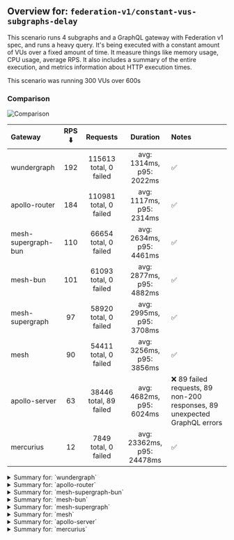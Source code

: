 ## Overview for: `federation-v1/constant-vus-subgraphs-delay`


This scenario runs 4 subgraphs and a GraphQL gateway with Federation v1 spec, and runs a heavy query. It's being executed with a constant amount of VUs over a fixed amount of time. It measure things like memory usage, CPU usage, average RPS. It also includes a summary of the entire execution, and metrics information about HTTP execution times.


This scenario was running 300 VUs over 600s


### Comparison


<img src="https://imagedelivery.net/KYe9TScr4TldYHA48pczVg/56ff4108-853c-4267-a27d-ce34cd0e0800/public" alt="Comparison" />


| Gateway             | RPS ⬇️ |        Requests        |          Duration          | Notes                                                                    |
| :------------------ | :----: | :--------------------: | :------------------------: | :----------------------------------------------------------------------- |
| wundergraph         |  192   | 115613 total, 0 failed |  avg: 1314ms, p95: 2022ms  | ✅                                                                        |
| apollo-router       |  184   | 110981 total, 0 failed |  avg: 1117ms, p95: 2314ms  | ✅                                                                        |
| mesh-supergraph-bun |  110   | 66654 total, 0 failed  |  avg: 2634ms, p95: 4461ms  | ✅                                                                        |
| mesh-bun            |  101   | 61093 total, 0 failed  |  avg: 2877ms, p95: 4882ms  | ✅                                                                        |
| mesh-supergraph     |   97   | 58920 total, 0 failed  |  avg: 2995ms, p95: 3708ms  | ✅                                                                        |
| mesh                |   90   | 54411 total, 0 failed  |  avg: 3256ms, p95: 3856ms  | ✅                                                                        |
| apollo-server       |   63   | 38446 total, 89 failed |  avg: 4682ms, p95: 6024ms  | ❌ 89 failed requests, 89 non-200 responses, 89 unexpected GraphQL errors |
| mercurius           |   12   |  7849 total, 0 failed  | avg: 23362ms, p95: 24478ms | ✅                                                                        |



<details>
  <summary>Summary for: `wundergraph`</summary>

  **K6 Output**




```
     ✓ response code was 200
     ✓ no graphql errors
     ✓ valid response structure

     checks.........................: 100.00% ✓ 346839    ✗ 0     
     data_received..................: 10 GB   17 MB/s
     data_sent......................: 137 MB  228 kB/s
     http_req_blocked...............: avg=84.59µs  min=1.23µs   med=2.95µs  max=591.82ms p(90)=4.43µs   p(95)=5.29µs  
     http_req_connecting............: avg=13.22µs  min=0s       med=0s      max=22.09ms  p(90)=0s       p(95)=0s      
     http_req_duration..............: avg=1.31s    min=572.78ms med=1.25s   max=3.95s    p(90)=1.74s    p(95)=2.02s   
       { expected_response:true }...: avg=1.31s    min=572.78ms med=1.25s   max=3.95s    p(90)=1.74s    p(95)=2.02s   
     http_req_failed................: 0.00%   ✓ 0         ✗ 115613
     http_req_receiving.............: avg=129.55ms min=24.47µs  med=77.7µs  max=2.76s    p(90)=495.99ms p(95)=845.96ms
     http_req_sending...............: avg=7.16ms   min=6.94µs   med=13.43µs max=2.17s    p(90)=28.41µs  p(95)=148.46µs
     http_req_tls_handshaking.......: avg=0s       min=0s       med=0s      max=0s       p(90)=0s       p(95)=0s      
     http_req_waiting...............: avg=1.17s    min=516.67ms med=1.16s   max=2.44s    p(90)=1.43s    p(95)=1.51s   
     http_reqs......................: 115613  192.24172/s
     iteration_duration.............: avg=1.55s    min=583.7ms  med=1.44s   max=5.57s    p(90)=2.25s    p(95)=2.52s   
     iterations.....................: 115613  192.24172/s
     vus............................: 39      min=39      max=300 
     vus_max........................: 300     min=300     max=300 
```


**Performance Overview**


<img src="https://imagedelivery.net/KYe9TScr4TldYHA48pczVg/d18e1814-32b2-45fd-619d-6883252b2c00/public" alt="Performance Overview" />


**Subgraphs Overview**


<img src="https://imagedelivery.net/KYe9TScr4TldYHA48pczVg/b8d9e723-b634-4f57-34f1-958802d96000/public" alt="Subgraphs Overview" />


**HTTP Overview**


<img src="https://imagedelivery.net/KYe9TScr4TldYHA48pczVg/0f6c5cdf-ecf3-478d-85e4-234c8c7a0500/public" alt="HTTP Overview" />


  </details>

<details>
  <summary>Summary for: `apollo-router`</summary>

  **K6 Output**




```
     ✓ response code was 200
     ✓ no graphql errors
     ✓ valid response structure

     checks.........................: 100.00% ✓ 332943     ✗ 0     
     data_received..................: 9.7 GB  16 MB/s
     data_sent......................: 132 MB  219 kB/s
     http_req_blocked...............: avg=334.53µs min=1.36µs   med=3.18µs   max=2.27s p(90)=5.15µs  p(95)=6.11µs  
     http_req_connecting............: avg=141.55µs min=0s       med=0s       max=1.65s p(90)=0s      p(95)=0s      
     http_req_duration..............: avg=1.11s    min=249.54ms med=958ms    max=6.32s p(90)=1.89s   p(95)=2.31s   
       { expected_response:true }...: avg=1.11s    min=249.54ms med=958ms    max=6.32s p(90)=1.89s   p(95)=2.31s   
     http_req_failed................: 0.00%   ✓ 0          ✗ 110981
     http_req_receiving.............: avg=254.27ms min=25.06µs  med=74.58µs  max=5.49s p(90)=1.04s   p(95)=1.48s   
     http_req_sending...............: avg=11.44ms  min=7.24µs   med=14.14µs  max=3.31s p(90)=33.26µs p(95)=150.79µs
     http_req_tls_handshaking.......: avg=0s       min=0s       med=0s       max=0s    p(90)=0s      p(95)=0s      
     http_req_waiting...............: avg=851.29ms min=249.46ms med=785.52ms max=2.92s p(90)=1.24s   p(95)=1.35s   
     http_reqs......................: 110981  184.655136/s
     iteration_duration.............: avg=1.62s    min=260.33ms med=1.38s    max=8.83s p(90)=2.95s   p(95)=3.47s   
     iterations.....................: 110981  184.655136/s
     vus............................: 33      min=33       max=300 
     vus_max........................: 300     min=300      max=300 
```


**Performance Overview**


<img src="https://imagedelivery.net/KYe9TScr4TldYHA48pczVg/4ba07a2a-f1b6-43e6-be89-7303fac7c900/public" alt="Performance Overview" />


**Subgraphs Overview**


<img src="https://imagedelivery.net/KYe9TScr4TldYHA48pczVg/b2ef760b-4518-4eda-4097-10811205c800/public" alt="Subgraphs Overview" />


**HTTP Overview**


<img src="https://imagedelivery.net/KYe9TScr4TldYHA48pczVg/cb15e78d-c787-462d-8b16-e635236e0300/public" alt="HTTP Overview" />


  </details>

<details>
  <summary>Summary for: `mesh-supergraph-bun`</summary>

  **K6 Output**




```
     ✓ response code was 200
     ✓ no graphql errors
     ✓ valid response structure

     checks.........................: 100.00% ✓ 199962     ✗ 0    
     data_received..................: 5.8 GB  9.7 MB/s
     data_sent......................: 79 MB   131 kB/s
     http_req_blocked...............: avg=75µs    min=1.32µs  med=3.06µs  max=208.44ms p(90)=4.89µs  p(95)=5.89µs  
     http_req_connecting............: avg=49.36µs min=0s      med=0s      max=28.03ms  p(90)=0s      p(95)=0s      
     http_req_duration..............: avg=2.63s   min=1.14s   med=2.33s   max=5.51s    p(90)=4.25s   p(95)=4.46s   
       { expected_response:true }...: avg=2.63s   min=1.14s   med=2.33s   max=5.51s    p(90)=4.25s   p(95)=4.46s   
     http_req_failed................: 0.00%   ✓ 0          ✗ 66654
     http_req_receiving.............: avg=18.22ms min=29.57µs med=65.58µs max=1.46s    p(90)=2.53ms  p(95)=104.37ms
     http_req_sending...............: avg=1.51ms  min=7.53µs  med=13.76µs max=802.77ms p(90)=31.14µs p(95)=138.01µs
     http_req_tls_handshaking.......: avg=0s      min=0s      med=0s      max=0s       p(90)=0s      p(95)=0s      
     http_req_waiting...............: avg=2.61s   min=1.14s   med=2.32s   max=5.26s    p(90)=4.23s   p(95)=4.44s   
     http_reqs......................: 66654   110.691438/s
     iteration_duration.............: avg=2.7s    min=1.15s   med=2.39s   max=5.91s    p(90)=4.34s   p(95)=4.59s   
     iterations.....................: 66654   110.691438/s
     vus............................: 91      min=91       max=300
     vus_max........................: 300     min=300      max=300
```


**Performance Overview**


<img src="https://imagedelivery.net/KYe9TScr4TldYHA48pczVg/f3e5d5d7-83fd-4c37-29cc-5eb76abf3700/public" alt="Performance Overview" />


**Subgraphs Overview**


<img src="https://imagedelivery.net/KYe9TScr4TldYHA48pczVg/8f998302-912b-4cd3-6f7b-772e06aac300/public" alt="Subgraphs Overview" />


**HTTP Overview**


<img src="https://imagedelivery.net/KYe9TScr4TldYHA48pczVg/9fd2022b-dad7-4f52-c8b3-f73f3731c400/public" alt="HTTP Overview" />


  </details>

<details>
  <summary>Summary for: `mesh-bun`</summary>

  **K6 Output**




```
     ✓ response code was 200
     ✓ no graphql errors
     ✓ valid response structure

     checks.........................: 100.00% ✓ 183279    ✗ 0    
     data_received..................: 5.4 GB  8.9 MB/s
     data_sent......................: 73 MB   121 kB/s
     http_req_blocked...............: avg=54.82µs min=1.35µs med=2.98µs  max=332.91ms p(90)=4.73µs  p(95)=5.72µs  
     http_req_connecting............: avg=25.32µs min=0s     med=0s      max=39.01ms  p(90)=0s      p(95)=0s      
     http_req_duration..............: avg=2.87s   min=1.28s  med=2.53s   max=5.9s     p(90)=4.68s   p(95)=4.88s   
       { expected_response:true }...: avg=2.87s   min=1.28s  med=2.53s   max=5.9s     p(90)=4.68s   p(95)=4.88s   
     http_req_failed................: 0.00%   ✓ 0         ✗ 61093
     http_req_receiving.............: avg=16.3ms  min=28.4µs med=64.19µs max=1.6s     p(90)=1.06ms  p(95)=81.72ms 
     http_req_sending...............: avg=1.76ms  min=7.73µs med=13.61µs max=984.42ms p(90)=32.07µs p(95)=167.72µs
     http_req_tls_handshaking.......: avg=0s      min=0s     med=0s      max=0s       p(90)=0s      p(95)=0s      
     http_req_waiting...............: avg=2.85s   min=1.28s  med=2.51s   max=5.65s    p(90)=4.67s   p(95)=4.86s   
     http_reqs......................: 61093   101.53664/s
     iteration_duration.............: avg=2.95s   min=1.3s   med=2.58s   max=6.23s    p(90)=4.79s   p(95)=5.03s   
     iterations.....................: 61093   101.53664/s
     vus............................: 95      min=95      max=300
     vus_max........................: 300     min=300     max=300
```


**Performance Overview**


<img src="https://imagedelivery.net/KYe9TScr4TldYHA48pczVg/94106302-6be2-4596-863d-95064fecfb00/public" alt="Performance Overview" />


**Subgraphs Overview**


<img src="https://imagedelivery.net/KYe9TScr4TldYHA48pczVg/b1046d7d-270c-4b9d-73ef-dd7ddd7cb900/public" alt="Subgraphs Overview" />


**HTTP Overview**


<img src="https://imagedelivery.net/KYe9TScr4TldYHA48pczVg/61ce8255-2f6a-4e70-34fb-e184d8a30b00/public" alt="HTTP Overview" />


  </details>

<details>
  <summary>Summary for: `mesh-supergraph`</summary>

  **K6 Output**




```
     ✓ response code was 200
     ✓ no graphql errors
     ✓ valid response structure

     checks.........................: 100.00% ✓ 176760   ✗ 0    
     data_received..................: 5.2 GB  8.6 MB/s
     data_sent......................: 70 MB   116 kB/s
     http_req_blocked...............: avg=42.81µs  min=1.35µs  med=4.04µs  max=165.2ms  p(90)=6.19µs  p(95)=7.03µs  
     http_req_connecting............: avg=17.63µs  min=0s      med=0s      max=32.91ms  p(90)=0s      p(95)=0s      
     http_req_duration..............: avg=2.99s    min=1.07s   med=2.97s   max=6.65s    p(90)=3.55s   p(95)=3.7s    
       { expected_response:true }...: avg=2.99s    min=1.07s   med=2.97s   max=6.65s    p(90)=3.55s   p(95)=3.7s    
     http_req_failed................: 0.00%   ✓ 0        ✗ 58920
     http_req_receiving.............: avg=7.59ms   min=33.66µs med=79.82µs max=699.86ms p(90)=2.79ms  p(95)=20.85ms 
     http_req_sending...............: avg=915.76µs min=7.5µs   med=20.45µs max=525.71ms p(90)=37.83µs p(95)=108.98µs
     http_req_tls_handshaking.......: avg=0s       min=0s      med=0s      max=0s       p(90)=0s      p(95)=0s      
     http_req_waiting...............: avg=2.98s    min=1.07s   med=2.96s   max=6.65s    p(90)=3.54s   p(95)=3.69s   
     http_reqs......................: 58920   97.85545/s
     iteration_duration.............: avg=3.06s    min=1.13s   med=3.04s   max=6.69s    p(90)=3.63s   p(95)=3.8s    
     iterations.....................: 58920   97.85545/s
     vus............................: 83      min=83     max=300
     vus_max........................: 300     min=300    max=300
```


**Performance Overview**


<img src="https://imagedelivery.net/KYe9TScr4TldYHA48pczVg/267ff00a-b099-443e-5d16-464292683600/public" alt="Performance Overview" />


**Subgraphs Overview**


<img src="https://imagedelivery.net/KYe9TScr4TldYHA48pczVg/a8a35012-3130-4501-4885-ab815b6e0a00/public" alt="Subgraphs Overview" />


**HTTP Overview**


<img src="https://imagedelivery.net/KYe9TScr4TldYHA48pczVg/06b40516-8dbd-4e0c-2aa9-a7f5ded2ee00/public" alt="HTTP Overview" />


  </details>

<details>
  <summary>Summary for: `mesh`</summary>

  **K6 Output**




```
     ✓ response code was 200
     ✓ no graphql errors
     ✓ valid response structure

     checks.........................: 100.00% ✓ 163233    ✗ 0    
     data_received..................: 4.8 GB  7.9 MB/s
     data_sent......................: 65 MB   107 kB/s
     http_req_blocked...............: avg=90.3µs  min=1.61µs  med=4.31µs  max=107.08ms p(90)=6.31µs  p(95)=7.18µs  
     http_req_connecting............: avg=67.54µs min=0s      med=0s      max=33.42ms  p(90)=0s      p(95)=0s      
     http_req_duration..............: avg=3.25s   min=1.77s   med=3.22s   max=7.63s    p(90)=3.69s   p(95)=3.85s   
       { expected_response:true }...: avg=3.25s   min=1.77s   med=3.22s   max=7.63s    p(90)=3.69s   p(95)=3.85s   
     http_req_failed................: 0.00%   ✓ 0         ✗ 54411
     http_req_receiving.............: avg=6.51ms  min=33.04µs med=82.87µs max=946.11ms p(90)=2.8ms   p(95)=17.23ms 
     http_req_sending...............: avg=773.7µs min=8.14µs  med=20.27µs max=482.76ms p(90)=36.78µs p(95)=122.25µs
     http_req_tls_handshaking.......: avg=0s      min=0s      med=0s      max=0s       p(90)=0s      p(95)=0s      
     http_req_waiting...............: avg=3.24s   min=1.74s   med=3.22s   max=7.63s    p(90)=3.68s   p(95)=3.84s   
     http_reqs......................: 54411   90.359523/s
     iteration_duration.............: avg=3.31s   min=1.96s   med=3.28s   max=7.66s    p(90)=3.77s   p(95)=3.94s   
     iterations.....................: 54411   90.359523/s
     vus............................: 93      min=93      max=300
     vus_max........................: 300     min=300     max=300
```


**Performance Overview**


<img src="https://imagedelivery.net/KYe9TScr4TldYHA48pczVg/1626a572-866a-46f2-8c0b-d91748196700/public" alt="Performance Overview" />


**Subgraphs Overview**


<img src="https://imagedelivery.net/KYe9TScr4TldYHA48pczVg/05abbded-1e51-43e7-4c92-edd7a903b000/public" alt="Subgraphs Overview" />


**HTTP Overview**


<img src="https://imagedelivery.net/KYe9TScr4TldYHA48pczVg/21a4a1bd-535b-4f91-e79e-3e6dcb00d900/public" alt="HTTP Overview" />


  </details>

<details>
  <summary>Summary for: `apollo-server`</summary>

  **K6 Output**




```
     ✗ response code was 200
      ↳  99% — ✓ 38357 / ✗ 89
     ✗ no graphql errors
      ↳  99% — ✓ 38357 / ✗ 89
     ✓ valid response structure

     checks.........................: 99.84% ✓ 115071    ✗ 178  
     data_received..................: 3.4 GB 5.6 MB/s
     data_sent......................: 46 MB  76 kB/s
     http_req_blocked...............: avg=32.72µs  min=1.34µs   med=3.23µs  max=30.26ms  p(90)=4.95µs   p(95)=5.83µs  
     http_req_connecting............: avg=24.12µs  min=0s       med=0s      max=23.53ms  p(90)=0s       p(95)=0s      
     http_req_duration..............: avg=4.68s    min=660.77ms med=4.44s   max=1m0s     p(90)=5.64s    p(95)=6.02s   
       { expected_response:true }...: avg=4.55s    min=660.77ms med=4.44s   max=59.99s   p(90)=5.63s    p(95)=6s      
     http_req_failed................: 0.23%  ✓ 89        ✗ 38357
     http_req_receiving.............: avg=623.52µs min=0s       med=91.05µs max=296.1ms  p(90)=150.51µs p(95)=483.16µs
     http_req_sending...............: avg=74.21µs  min=7.75µs   med=15.97µs max=105.54ms p(90)=29.7µs   p(95)=38.22µs 
     http_req_tls_handshaking.......: avg=0s       min=0s       med=0s      max=0s       p(90)=0s       p(95)=0s      
     http_req_waiting...............: avg=4.68s    min=660.63ms med=4.44s   max=1m0s     p(90)=5.64s    p(95)=6.02s   
     http_reqs......................: 38446  63.733889/s
     iteration_duration.............: avg=4.69s    min=671.52ms med=4.46s   max=1m0s     p(90)=5.66s    p(95)=6.04s   
     iterations.....................: 38446  63.733889/s
     vus............................: 37     min=37      max=300
     vus_max........................: 300    min=300     max=300
```


**Performance Overview**


<img src="https://imagedelivery.net/KYe9TScr4TldYHA48pczVg/bafdb84d-e3c3-4bd6-fe68-38916aeb9700/public" alt="Performance Overview" />


**Subgraphs Overview**


<img src="https://imagedelivery.net/KYe9TScr4TldYHA48pczVg/0f37b2ff-5b40-405f-124d-0491ee192700/public" alt="Subgraphs Overview" />


**HTTP Overview**


<img src="https://imagedelivery.net/KYe9TScr4TldYHA48pczVg/5a3d8538-43ab-4d1a-bed5-6aa3bf8b7f00/public" alt="HTTP Overview" />


  </details>

<details>
  <summary>Summary for: `mercurius`</summary>

  **K6 Output**




```
     ✓ response code was 200
     ✓ no graphql errors
     ✓ valid response structure

     checks.........................: 100.00% ✓ 23547     ✗ 0    
     data_received..................: 689 MB  1.1 MB/s
     data_sent......................: 9.3 MB  15 kB/s
     http_req_blocked...............: avg=465.11µs min=1.44µs  med=3.47µs   max=53.55ms p(90)=5.09µs   p(95)=6.25µs  
     http_req_connecting............: avg=442.54µs min=0s      med=0s       max=24.87ms p(90)=0s       p(95)=0s      
     http_req_duration..............: avg=23.36s   min=7.09s   med=23.69s   max=26.32s  p(90)=24.2s    p(95)=24.47s  
       { expected_response:true }...: avg=23.36s   min=7.09s   med=23.69s   max=26.32s  p(90)=24.2s    p(95)=24.47s  
     http_req_failed................: 0.00%   ✓ 0         ✗ 7849 
     http_req_receiving.............: avg=131.76µs min=43.94µs med=104.39µs max=56.22ms p(90)=141.39µs p(95)=158.52µs
     http_req_sending...............: avg=62.41µs  min=8.05µs  med=19.91µs  max=17.49ms p(90)=29.18µs  p(95)=36µs    
     http_req_tls_handshaking.......: avg=0s       min=0s      med=0s       max=0s      p(90)=0s       p(95)=0s      
     http_req_waiting...............: avg=23.36s   min=7.09s   med=23.69s   max=26.32s  p(90)=24.2s    p(95)=24.47s  
     http_reqs......................: 7849    12.603663/s
     iteration_duration.............: avg=23.36s   min=7.1s    med=23.7s    max=26.33s  p(90)=24.21s   p(95)=24.48s  
     iterations.....................: 7849    12.603663/s
     vus............................: 16      min=16      max=300
     vus_max........................: 300     min=300     max=300
```


**Performance Overview**


<img src="https://imagedelivery.net/KYe9TScr4TldYHA48pczVg/52ecf524-5dc6-45dc-4f53-ee9f936bb000/public" alt="Performance Overview" />


**Subgraphs Overview**


<img src="https://imagedelivery.net/KYe9TScr4TldYHA48pczVg/0d482319-cbae-4217-b45e-a793dbf8eb00/public" alt="Subgraphs Overview" />


**HTTP Overview**


<img src="https://imagedelivery.net/KYe9TScr4TldYHA48pczVg/35a59607-b7e9-4f17-2760-6dd184e89f00/public" alt="HTTP Overview" />


  </details>